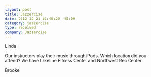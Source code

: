 ```yaml
---
layout: post
title: Jazzercise
date: 2012-12-21 18:48:20 -05:00
category: jazzercise
type: received
company: Jazzercise
---
```


Linda

Our instructors play their music through iPods. Which location did you attend? We have Lakeline Fitness Center and Northwest Rec Center.

Brooke